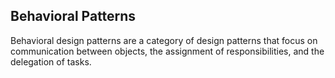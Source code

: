 ## Behavioral Patterns

Behavioral design patterns are a category of design patterns that focus on communication between objects, the assignment of responsibilities, and the delegation of tasks.